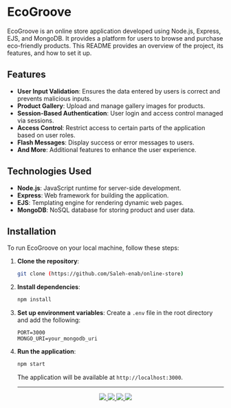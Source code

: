 # EcoGroove

EcoGroove is an online store application developed using Node.js, Express, EJS, and MongoDB. It provides a platform for users to browse and purchase eco-friendly products. This README provides an overview of the project, its features, and how to set it up.

## Features

- **User Input Validation**: Ensures the data entered by users is correct and prevents malicious inputs.
- **Product Gallery**: Upload and manage gallery images for products.
- **Session-Based Authentication**: User login and access control managed via sessions.
- **Access Control**: Restrict access to certain parts of the application based on user roles.
- **Flash Messages**: Display success or error messages to users.
- **And More**: Additional features to enhance the user experience.

## Technologies Used

- **Node.js**: JavaScript runtime for server-side development.
- **Express**: Web framework for building the application.
- **EJS**: Templating engine for rendering dynamic web pages.
- **MongoDB**: NoSQL database for storing product and user data.

## Installation

To run EcoGroove on your local machine, follow these steps:

1. **Clone the repository**:
    ```bash
    git clone (https://github.com/Saleh-enab/online-store)
    ```

2. **Install dependencies**:
    ```bash
    npm install
    ```

3. **Set up environment variables**:
    Create a `.env` file in the root directory and add the following:
    ```env
    PORT=3000
    MONGO_URI=your_mongodb_uri
    ```

4. **Run the application**:
    ```bash
    npm start
    ```

    The application will be available at `http://localhost:3000`.

   ---


  <p align="center">
  <a href="https://www.typescriptlang.org/">
    <img src="https://skillicons.dev/icons?i=ts" />
    <a href="https://nodejs.org/en">
    <img src="https://skillicons.dev/icons?i=nodejs" />
      <a href="https://expressjs.com/">
    <img src="https://skillicons.dev/icons?i=express" />
        <a href="https://www.mongodb.com/">
    <img src="https://skillicons.dev/icons?i=mongodb" />
  </a>
</p>
